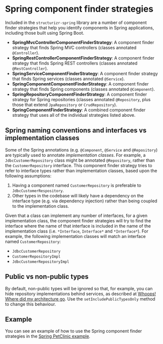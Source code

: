 # Spring component finder strategies

Included in the `structurizr-spring` library are a number of component finder strategies that help you identify components in Spring applications, including those built using Spring Boot.

* __SpringMvcControllerComponentFinderStrategy__: A component finder strategy that finds Spring MVC controllers (classes annotated `@Controller`).
* __SpringRestControllerComponentFinderStrategy__: A component finder strategy that finds Spring REST controllers (classes annotated `@RestController`).
* __SpringServiceComponentFinderStrategy__: A component finder strategy that finds Spring services (classes annotated `@Service`).
* __SpringComponentComponentFinderStrategy__: A component finder strategy that finds Spring components (classes annotated `@Component`).
* __SpringRepositoryComponentFinderStrategy__: A component finder strategy for Spring repositories (classes annotated `@Repository`, plus those that extend `JpaRepository` or `CrudRepository`).
* __SpringComponentFinderStrategy__: A combined component finder strategy that uses all of the individual strategies listed above.

## Spring naming conventions and interfaces vs implementation classes

Some of the Spring annotations (e.g. `@Component`, `@Service` and `@Repository`) are typically used to annotate _implementation classes_.
For example, a `JdbcCustomerRepository` class might be annotated `@Repository`, rather than the `CustomerRepository` interface.
This component finder strategy tries to refer to interface types rather than implementation classes, based upon the following assumptions:

1. Having a component named `CustomerRepository` is preferable to `JdbcCustomerRespository`.
2. Other types in the codebase will likely have a dependency on the interface type (e.g. via dependency injection) rather than being coupled to the implementation class.

Given that a class can implement any number of interfaces, for a given implementation class, the component finder strategies will try to find the interface where the name of that interface is included in the name of the implementation class (i.e. `*Interface`, `Interface*` and `*Interface*`).
For example, the following implementation classes will match an interface named `CustomerRepository`:

* `JdbcCustomerRepository`
* `CustomerRepositoryImpl`
* `JdbcCustomerRepositoryImpl`

## Public vs non-public types

By default, non-public types will be ignored so that, for example, you can hide repository implementations behind services, as described at [Whoops! Where did my architecture go](http://olivergierke.de/2013/01/whoops-where-did-my-architecture-go/). Use the `setIncludePublicTypesOnly` method to change this behaviour.

## Example

You can see an example of how to use the Spring component finder strategies in the [Spring PetClinic example](spring-petclinic.md).
